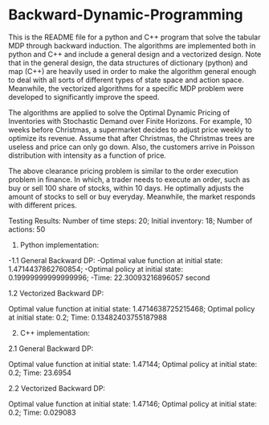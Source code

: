 # Backward-Dynamic-Programming

This is the README file for a python and C++ program that solve the tabular MDP through backward induction. The algorithms are implemented both in python and C++ and include a general design and a vectorized design. Note that in the general design, the data structures of dictionary (python) and map (C++) are heavily used in order to make the algorithm general enough to deal with all sorts of different types of state space and action space. Meanwhile, the vectorized algorithms for a specific MDP problem were developed to significantly improve the speed.

The algorithms are applied to solve the Optimal Dynamic Pricing of Inventories with Stochastic Demand over Finite Horizons. For example, 10 weeks before Christmas, a supermarket decides to adjust price weekly to optimize its revenue. Assume that after Christmas, the Christmas trees are useless and price can only go down. Also, the customers arrive in Poisson distribution with intensity as a function of price.

The above clearance pricing problem is similar to the order execution problem in finance. In which, a trader needs to execute an order, such as buy or sell 100 share of stocks, within 10 days. He optimally adjusts the amount of stocks to sell or buy everyday. Meanwhile, the market responds with different prices.

Testing Results:
Number of time steps:  20; Initial inventory:  18; Number of actions:  50
1. Python implementation:

-1.1 General Backward DP:
-Optimal value function at initial state:  1.4714437862760854; 
-Optimal policy at initial state:  0.19999999999999996; 
-Time:  22.30093216896057 second

1.2 Vectorized Backward DP:

Optimal value function at initial state:  1.4714638725215468; Optimal policy at initial state:  0.2; Time:  0.13482403755187988

2. C++ implementation:

2.1 General Backward DP:

Optimal value function at initial state: 1.47144; Optimal policy at initial state: 0.2; Time: 23.6954

2.2 Vectorized Backward DP:

Optimal value function at initial state: 1.47146; Optimal policy at initial state: 0.2; Time: 0.029083
